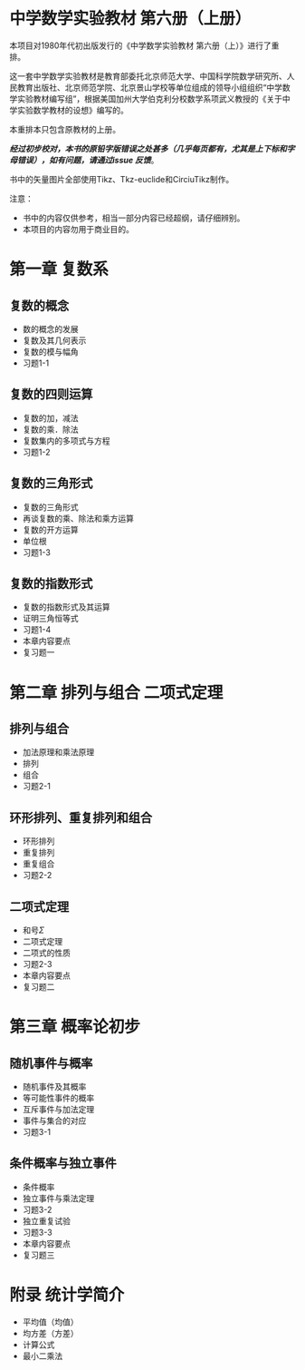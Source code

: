 # 中学数学实验教材 第六册（上册）
本项目对1980年代初出版发行的《中学数学实验教材 第六册（上）》进行了重排。

这一套中学数学实验教材是教育部委托北京师范大学、中国科学院数学研究所、人民教育出版社、北京师范学院、北京景山学校等单位组成的领导小组组织“中学数学实验教材编写组”，根据美国加州大学伯克利分校数学系项武义教授的《关于中学实验数学教材的设想》编写的。

本重排本只包含原教材的上册。

***经过初步校对，本书的原铅字版错误之处甚多（几乎每页都有，尤其是上下标和字母错误），如有问题，请通过issue 反馈***。


书中的矢量图片全部使用Tikz、Tkz-euclide和CirciuTikz制作。

注意：
- 书中的内容仅供参考，相当一部分内容已经超纲，请仔细辨别。
- 本项目的内容勿用于商业目的。

# 第一章 复数系
## 复数的概念
- 数的概念的发展
- 复数及其几何表示
- 复数的模与幅角
- 习题1-1
## 复数的四则运算
- 复数的加，减法
- 复数的乘．除法
- 复数集内的多项式与方程
- 习题1-2
## 复数的三角形式
- 复数的三角形式
- 再谈复数的乘、除法和乘方运算
- 复数的开方运算
- 单位根
- 习题1-3
## 复数的指数形式
- 复数的指数形式及其运算
- 证明三角恒等式
- 习题1-4
- 本章内容要点
- 复习题一

# 第二章  排列与组合 二项式定理
## 排列与组合
- 加法原理和乘法原理
- 排列
- 组合
- 习题2-1
## 环形排列、重复排列和组合
- 环形排列
- 重复排列
- 重复组合
- 习题2-2
## 二项式定理
- 和号$\Sigma$
- 二项式定理
- 二项式的性质
- 习题2-3
- 本章内容要点
- 复习题二

# 第三章  概率论初步
## 随机事件与概率
- 随机事件及其概率
- 等可能性事件的概率
- 互斥事件与加法定理
- 事件与集合的对应
- 习题3-1
## 条件概率与独立事件
- 条件概率
- 独立事件与乘法定理
- 习题3-2
- 独立重复试验
- 习题3-3
- 本章内容要点
- 复习题三

# 附录 统计学简介
- 平均值（均值）
- 均方差（方差）
- 计算公式
- 最小二乘法
